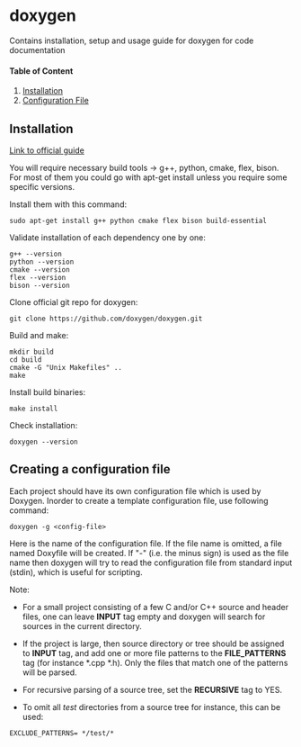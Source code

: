 # doxygen
Contains installation, setup and usage guide for doxygen for code documentation

#### Table of Content
1. [Installation](#installation)
2. [Configuration File](#creating-a-configration-file)
## Installation
[Link to official guide](https://doxygen.nl/download.html)

You will require necessary build tools -> g++, python, cmake, flex, bison. For most of them you could go with apt-get install unless you require some specific versions.

Install them with this command:
```
sudo apt-get install g++ python cmake flex bison build-essential
```

Validate installation of each dependency one by one:
```
g++ --version
python --version
cmake --version
flex --version
bison --version
```

Clone official git repo for doxygen:
```
git clone https://github.com/doxygen/doxygen.git
```

Build and make:
```
mkdir build
cd build
cmake -G "Unix Makefiles" ..
make
```

Install build binaries:
```
make install
```

Check installation:
```
doxygen --version
```

## Creating a configuration file

Each project should have its own configuration file which is used by Doxygen. Inorder to create a template configuration file, use following command:
```
doxygen -g <config-file>
```
Here <config-file> is the name of the configuration file. If the file name is omitted, a file named Doxyfile will be created. If "-" (i.e. the minus sign) is used as the file name then doxygen will try to read the configuration file from standard input (stdin), which is useful for scripting.

Note:
- For a small project consisting of a few C and/or C++ source and header files, one can leave **INPUT** tag empty and doxygen will search for sources in the current directory.

- If the project is large, then source directory or tree should be assigned to **INPUT** tag, and add one or more file patterns to the **FILE_PATTERNS** tag (for instance *.cpp *.h). Only the files that match one of the patterns will be parsed.

- For recursive parsing of a source tree, set the **RECURSIVE** tag to YES.

- To omit all *test* directories from a source tree for instance, this can be used:
```
EXCLUDE_PATTERNS= */test/*
```
 

